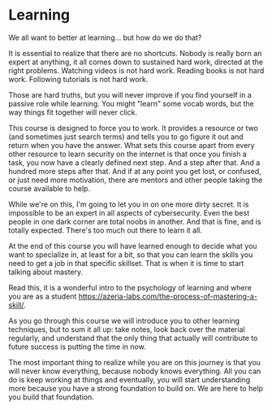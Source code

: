 # Learning
We all want to better at learning... but how do we do that? 

It is essential to realize that there are no shortcuts. Nobody is really born an expert at anything, it all comes down to sustained hard work, directed at the right problems. Watching videos is not hard work. Reading books is not hard work. Following tutorials is not hard work. 

Those are hard truths, but you will never improve if you find yourself in a passive role while learning. You might "learn" some vocab words, but the way things fit together will never click. 

This course is designed to force you to work. It provides a resource or two (and sometimes just search terms) and tells you to go figure it out and return when you have the answer. What sets this course apart from every other resource to learn security on the internet is that once you finish a task, you now have a clearly defined next step. And a step after that. And a hundred more steps after that. And if at any point you get lost, or confused, or just need more motivation, there are mentors and other people taking the course  available to help.

While we're on this, I'm going to let you in on one more dirty secret. It is impossible to be an expert in all aspects of cybersecurity. Even the best people in one dark corner are total noobs in another. And that is fine, and is totally expected. There's too much out there to learn it all. 

At the end of this course you will have learned enough to decide what you want to specialize in, at least for a bit, so that you can learn the skills you need to get a job in that specific skillset. That is when it is time to start talking about mastery. 

Read this, it is a wonderful intro to the psychology of learning and where you are as a student <https://azeria-labs.com/the-process-of-mastering-a-skill/>.

As you go through this course we will introduce you to other learning techniques, but to sum it all up: take notes, look back over the material regularly, and understand that the only thing that actually will contribute to future success is putting the time in now.

The most important thing to realize while you are on this journey is that you will never know everything, because nobody knows everything. All you can do is keep working at things and eventually, you will start understanding more because you have a strong foundation to build on. We are here to help you build that foundation.
